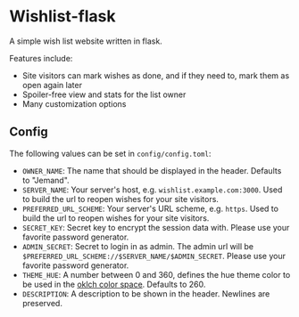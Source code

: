 # Wishlist-flask

A simple wish list website written in flask.

Features include:

- Site visitors can mark wishes as done, and if they need to, mark them as open again later
- Spoiler-free view and stats for the list owner
- Many customization options

## Config

The following values can be set in `config/config.toml`:

- `OWNER_NAME`: The name that should be displayed in the header. Defaults to "Jemand".
- `SERVER_NAME`: Your server's host, e.g. `wishlist.example.com:3000`. Used to build the url to reopen wishes for your site visitors.
- `PREFERRED_URL_SCHEME`: Your server's URL scheme, e.g. `https`. Used to build the url to reopen wishes for your site visitors.
- `SECRET_KEY`: Secret key to encrypt the session data with. Please use your favorite password generator.
- `ADMIN_SECRET`: Secret to login in as admin. The admin url will be `$PREFERRED_URL_SCHEME://$SERVER_NAME/$ADMIN_SECRET`. Please use your favorite password generator.
- `THEME_HUE`: A number between 0 and 360, defines the hue theme color to be used in the [oklch color space](https://developer.mozilla.org/en-US/docs/Web/CSS/color_value/oklch#result_3). Defaults to 260.
- `DESCRIPTION`: A description to be shown in the header. Newlines are preserved.
